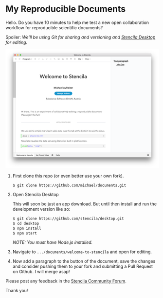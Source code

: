 # My Reproducible Documents

Hello. Do you have 10 minutes to help me test a new open collaboration workflow for reproducible scientific documents?

Spoiler: *We'll be using Git for sharing and versioning and [Stencila Desktop](https://github.com/stencila/desktop) for editing.*


![](./stencila-desktop.png)

1. First clone this repo (or even better use your own fork).

    ```
    $ git clone https://github.com/michael/documents.git
    ```

2. Open Stencila Desktop

    This will soon be just an app download. But until then install and run the development version like so:

    ```
    $ git clone https://github.com/stencila/desktop.git
    $ cd desktop
    $ npm install
    $ npm start
    ```

    *NOTE: You must have Node.js installed.*

3. Navigate to `.../documents/welcome-to-stencila` and open for editing.

4. Now add a paragraph to the button of the document, save the changes and consider pushing them to your fork and submitting a Pull Request on Github. I will merge asap!


Please post any feedback in the [Stencila Community Forum](https://community.stenci.la/).

Thank you!
